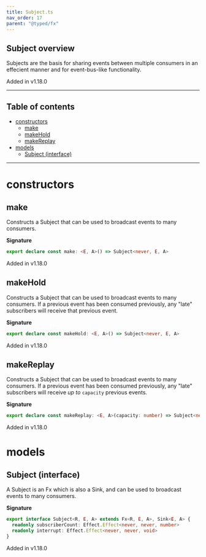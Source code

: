 ```yaml
---
title: Subject.ts
nav_order: 17
parent: "@typed/fx"
---
```


## Subject overview

Subjects are the basis for sharing events between multiple consumers in an effecient manner
and for event-bus-like functionality.

Added in v1.18.0

---

<h2 class="text-delta">Table of contents</h2>

- [constructors](#constructors)
  - [make](#make)
  - [makeHold](#makehold)
  - [makeReplay](#makereplay)
- [models](#models)
  - [Subject (interface)](#subject-interface)

---

# constructors

## make

Constructs a Subject that can be used to broadcast events to many consumers.

**Signature**

```ts
export declare const make: <E, A>() => Subject<never, E, A>
```

Added in v1.18.0

## makeHold

Constructs a Subject that can be used to broadcast events to many consumers.
If a previous event has been consumed previously, any "late" subscribers will
receive that previous event.

**Signature**

```ts
export declare const makeHold: <E, A>() => Subject<never, E, A>
```

Added in v1.18.0

## makeReplay

Constructs a Subject that can be used to broadcast events to many consumers.
If a previous event has been consumed previously, any "late" subscribers will
receive _up to_ `capacity` previous events.

**Signature**

```ts
export declare const makeReplay: <E, A>(capacity: number) => Subject<never, E, A>
```

Added in v1.18.0

# models

## Subject (interface)

A Subject is an Fx which is also a Sink, and can be used to
broadcast events to many consumers.

**Signature**

```ts
export interface Subject<R, E, A> extends Fx<R, E, A>, Sink<E, A> {
  readonly subscriberCount: Effect.Effect<never, never, number>
  readonly interrupt: Effect.Effect<never, never, void>
}
```

Added in v1.18.0
